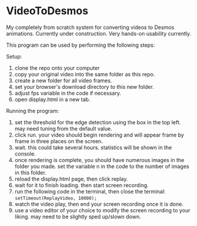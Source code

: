 # VideoToDesmos
My completely from scratch system for converting videos to Desmos animations. 
Currently under construction. Very hands-on usability currently.

This program can be used by performing the following steps:

Setup:
1. clone the repo onto your computer
2. copy your original video into the same folder as this repo.
3. create a new folder for all video frames.
4. set your browser's download directory to this new folder.
5. adjust fps variable in the code if necessary.
7. open display.html in a new tab.

Running the program: 
1. set the threshold for the edge detection using the box in the top left. may need tuning from the default value.
2. click run. your video should begin rendering and will appear frame by frame in three places on the screen.
3. wait. this could take several hours. statistics will be shown in the console.
4. once rendering is complete, you should have numerous images in the folder you made. set the variable n in the code to the number of images in this folder.
5. reload the display.html page, then click replay.
6. wait for it to finish loading. then start screen recording.
7. run the following code in the terminal, then close the terminal:
     `setTimeout(ReplayVideo, 10000);`
8. watch the video play, then end your screen recording once it is done.
9. use a video editor of your choice to modify the screen recording to your liking. may need to be slightly sped up/slown down.
